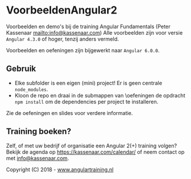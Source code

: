# VoorbeeldenAngular2

Voorbeelden en demo's bij de training Angular Fundamentals (Peter Kassenaar <mailto:info@kassenaar.com>)
Alle voorbeelden zijn voor versie `Angular 4.3.0` of hoger, tenzij anders vermeld.

Voorbeelden en oefeningen zijn bijgewerkt naar `Angular 6.0.0`.

## Gebruik

-   Elke subfolder is een eigen (mini) project! Er is geen centrale `node_modules`.
-   Kloon de repo en draai in de submappen van \oefeningen de opdracht `npm install` om de dependencies
    per project te installeren.

Zie de oefeningen en slides voor verdere informatie.

## Training boeken?

Zelf, of met uw bedrijf of organisatie een Angular 2(+) training volgen? Bekijk de agenda op https://kassenaar.com/calendar/ of neem contact op met info@kassenaar.com.

Copyright (C) 2018 - www.angulartraining.nl
